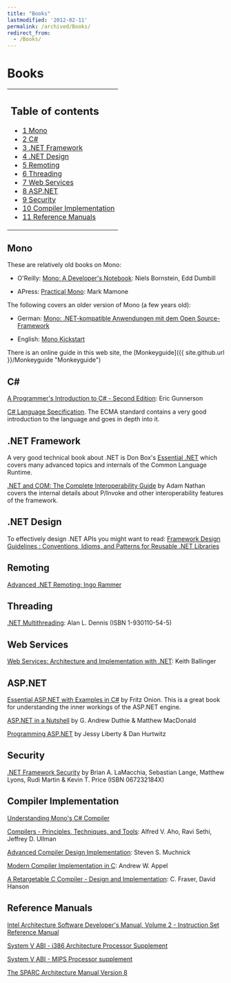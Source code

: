 ```yaml
---
title: "Books"
lastmodified: '2012-02-11'
permalink: /archived/Books/
redirect_from:
  - /Books/
---
```


Books
=====

<table>
<col width="100%" />
<tbody>
<tr class="odd">
<td align="left"><h2>Table of contents</h2>
<ul>
<li><a href="#mono">1 Mono</a></li>
<li><a href="#c">2 C#</a></li>
<li><a href="#net-framework">3 .NET Framework</a></li>
<li><a href="#net-design">4 .NET Design</a></li>
<li><a href="#remoting">5 Remoting</a></li>
<li><a href="#threading">6 Threading</a></li>
<li><a href="#web-services">7 Web Services</a></li>
<li><a href="#aspnet">8 ASP.NET</a></li>
<li><a href="#security">9 Security</a></li>
<li><a href="#compiler-implementation">10 Compiler Implementation</a></li>
<li><a href="#reference-manuals">11 Reference Manuals</a></li>
</ul></td>
</tr>
</tbody>
</table>

Mono
----

These are relatively old books on Mono:

-   O'Reilly: [Mono: A Developer's Notebook](http://www.oreilly.com/catalog/monoadn/): Niels Bornstein, Edd Dumbill

-   APress: [Practical Mono](http://www.apress.com/book/bookDisplay.html?bID=10027): Mark Mamone

The following covers an older version of Mono (a few years old):

-   German: [Mono: .NET-kompatible Anwendungen mit dem Open Source-Framework](http://www.amazon.de/exec/obidos/ASIN/3827264928/qid=1050051051/sr=2-1/ref=sr_2_3_1/028-2755135-1623712)

-   English: [Mono Kickstart](http://www.amazon.com/exec/obidos/tg/detail/-/0672325799/ref=pd_sim_b_1/102-2260035-7729704?%5Fencoding=UTF8&v=glance)

There is an online guide in this web site, the [Monkeyguide]({{ site.github.url }}/Monkeyguide "Monkeyguide")

C\#
---

[A Programmer's Introduction to C\# - Second Edition](http://www.amazon.com/exec/obidos/tg/detail/-/1893115623/qid=1086275793/sr=8-2/ref=sr_8_xs_ap_i2_xgl14/103-3987558-5955806?v=glance&s=books&n=507846): Eric Gunnerson

[C\# Language Specification](http://www.ecma-international.org/publications/standards/Ecma-334.htm). The ECMA standard contains a very good introduction to the language and goes in depth into it.

.NET Framework
--------------

A very good technical book about .NET is Don Box's [Essential .NET](http://www.amazon.com/exec/obidos/ASIN/0201734117/qid=1109255921/sr=2-1/ref=pd_bbs_b_2_1/102-2260035-7729704) which covers many advanced topics and internals of the Common Language Runtime.

[.NET and COM: The Complete Interoperability Guide](http://www.amazon.com/exec/obidos/tg/detail/-/067232170X/qid=1109258781/sr=8-1/ref=pd_ka_1/102-2260035-7729704?v=glance&s=books&n=507846) by Adam Nathan covers the internal details about P/Invoke and other interoperability features of the framework.

.NET Design
-----------

To effectively design .NET APIs you might want to read: [Framework Design Guidelines : Conventions, Idioms, and Patterns for Reusable .NET Libraries](http://www.amazon.com/exec/obidos/tg/detail/-/0321246756/qid=1127061227/sr=2-2/ref=pd_bbs_b_2_2/102-2260035-7729704?v=glance&s=books)

Remoting
--------

[Advanced .NET Remoting: Ingo Rammer](http://www.dotnetremoting.cc/book/AdvancedDotNetRemoting.asp)

Threading
---------

[.NET Multithreading](http://www.bookpool.com/.x/maijdy6d0n/ss/1?qs=1-930110-54-5&Go.x=0&Go.y=0&Go=Go): Alan L. Dennis (ISBN 1-930110-54-5)

Web Services
------------

[Web Services: Architecture and Implementation with .NET](http://www.amazon.com/exec/obidos/tg/detail/-/0321113594/qid=1086275941/sr=1-1/ref=sr_1_1/103-3987558-5955806?v=glance&s=books): Keith Ballinger

ASP.NET
-------

[Essential ASP.NET with Examples in C\#](http://www.amazon.com/exec/obidos/tg/detail/-/0201760401/qid=1086275991/sr=1-1/ref=sr_1_1/103-3987558-5955806?v=glance&s=books) by Fritz Onion. This is a great book for understanding the inner workings of the ASP.NET engine.

[ASP.NET in a Nutshell](http://www.amazon.com/exec/obidos/tg/detail/-/0596005202/qid=1086276030/sr=1-1/ref=sr_1_1/103-3987558-5955806?v=glance&s=books) by G. Andrew Duthie & Matthew MacDonald

[Programming ASP.NET](http://www.amazon.com/exec/obidos/tg/detail/-/0596004877/qid=1086276087/sr=1-1/ref=sr_1_1/103-3987558-5955806?v=glance&s=books) by Jessy Liberty & Dan Hurtwitz

Security
--------

[.NET Framework Security](http://www.amazon.com/exec/obidos/tg/detail/-/067232184X/qid=1110823169/sr=8-1/ref=pd_csp_1/103-9518434-1095811?v=glance&s=books&n=507846) by Brian A. LaMacchia, Sebastian Lange, Matthew Lyons, Rudi Martin & Kevin T. Price (ISBN 067232184X)

Compiler Implementation
-----------------------

[Understanding Mono's C\# Compiler](https://bitly.com/understanding-mono-c-sharp-compiler)

[Compilers - Principles, Techniques, and Tools](http://www.bookpool.com/.x/maijdyouz8/ss/1?qs=ompilers+-+Principles%2C+Techniques%2C+and+Tools&Go.x=0&Go.y=0&Go=Go): Alfred V. Aho, Ravi Sethi, Jeffrey D. Ullman

[Advanced Compiler Design Implementation](http://www.bookpool.com/.x/maijdytn50/sm/1558603204): Steven S. Muchnick

[Modern Compiler Implementation in C](http://www.amazon.com/exec/obidos/tg/detail/-/052158390X/qid=1086276294/sr=1-2/ref=sr_1_2/103-3987558-5955806?v=glance&s=books): Andrew W. Appel

[A Retargetable C Compiler - Design and Implementation](http://www.bookpool.com/.x/maijdyvlor/ss/1?qs=A+Retargetable+C+Compiler&Go.x=0&Go.y=0&Go=Go): C. Fraser, David Hanson

Reference Manuals
-----------------

[Intel Architecture Software Developer's Manual, Volume 2 - Instruction Set Reference Manual](http://developer.intel.com/design/pentium/manuals/24319101.pdf)

[System V ABI - i386 Architecture Processor Supplement](http://www.caldera.com/developers/devspecs/abi386-4.pdf)

[System V ABI - MIPS Processor supplement](http://www.caldera.com/developers/devspecs/mipsabi.pdf)

[The SPARC Architecture Manual Version 8](http://www.sparc.org/standards/V8.pdf)

